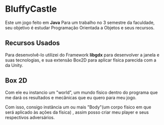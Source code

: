 # BluffyCastle
 Este um jogo feito em **Java** Para um trabalho no 3 semestre da faculdade, seu objetivo é estudar Programação Orientada a Objetos e seus recursos.
 
## Recursos Usados
Para desenvolvê-lo utilizei do Framework **libgdx** para desenvolver a janela e suas tecnologias, e sua extensão Box2D para aplicar física parecida com a da Unity.


## Box 2D
Com ele eu instancio um "world", um mundo físico dentro do programa que me dará os resultados e mecânicas que eu quero para meu jogo.


Com isso, consigo instância um ou mais "Body"(um corpo físico em que será aplicado às ações da física) , assim posso criar meu player e seus respectivos adversários.










